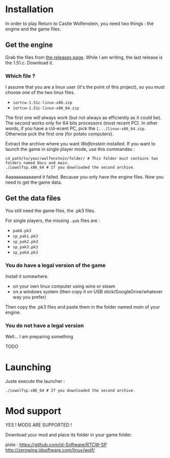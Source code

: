 # Installation

In order to play Return to Castle Wolfenstein, you need two things : the engine and the game files.

## Get the engine

Grab the files from [the releases page](https://github.com/iortcw/iortcw/releases). While I am writing, the last
release is the 1.51.c. Download it.

### Which file ?

I assume that you are a linux user (it's the point of this project), so you must choose one of the two linux files.

- `iortcw-1.51c-linux-x86.zip`
- `iortcw-1.51c-linux-x86_64.zip`
 
The first one will always work (but not always as efficiently as it could be). The second works only for 64 bits
processors (most recent PC).
In other words, if you have a r/d-ecent PC, pick the `[...]linux-x86_64.zip`. Otherwise pick the first one (for potato
computers).

Extract the archive where you want *Wolfenstein* installed. If you want to launch the game in single player mode,
use this commandes :

```shell script
cd path/to/your/wolfenstein/folder/ # This folder must contains two folders named Docs and main.
./iowolfsp.x86_64 # If you downloaded the second archive.
```

Aaaaaaaaaaaand it failed. Because you only have the engine files. Now you need to get the game data.


## Get the data files

You still need the game files, the .pk3 files.

For single players, the missing `.pak` files are :

- `pak0.pk3`
- `sp_pak1.pk3`
- `sp_pak2.pk3`
- `sp_pak3.pk3`
- `sp_pak4.pk3`


### You do have a legal version of the game

Install it somewhere.

* on your own linux computer using wine or steam
* on a windows system (then copy it on USB stick/GoogleDrive/whatever way you prefer)

Then copy the .pk3 files and paste them in the folder named _main_ of your engine.

### You do not have a legal version

Well... I am preparing something

TODO

# Launching

Juste execute the launcher :

```shell script
./iowolfsp.x86_64 # If you downloaded the second archive.
```

# Mod support

YES ! MODS ARE SUPPORTED !

Download your mod and place its folder in your game folder.


piste : 
https://github.com/id-Software/RTCW-SP
http://zerowing.idsoftware.com/linux/wolf/